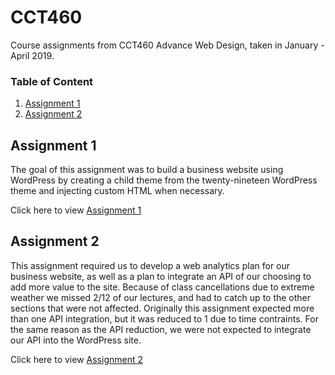 # CCT460
Course assignments from CCT460 Advance Web Design, taken in January - April 2019.

### Table of Content
1. [Assignment 1](#assignment-1)
2. [Assignment 2](#assignment-2)

## Assignment 1
The goal of this assignment was to build a business website using WordPress by creating a child theme from the twenty-nineteen WordPress theme and injecting custom HTML when necessary.

Click here to view [Assignment 1](a1)

## Assignment 2
This assignment required us to develop a web analytics plan for our business website, as well as a plan to integrate an API of our choosing to add more value to the site. Because of class cancellations due to extreme weather we missed 2/12 of our lectures, and had to catch up to the other sections that were not affected. Originally this assignment expected more than one API integration, but it was reduced to 1 due to time contraints. For the same reason as the API reduction, we were not expected to integrate our API into the WordPress site.

Click here to view [Assignment 2](a2)

